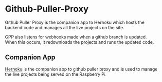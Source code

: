 # Github-Puller-Proxy

Github Puller Proxy is the companion app to Hernoku which hosts the backend code and manages all the live projects on the site.

GPP also listens for webhooks made when a github branch is updated. When this occurs, it redownloads the projects and runs the updated code.

## Companion App

[Hernoku](https://github.com/alexjharrison/hernoku) is the companion app to github puller proxy and is used to manage the live projects being served on the Raspberry Pi.
